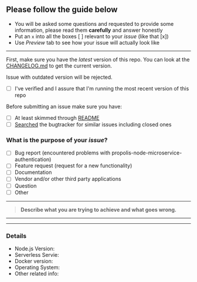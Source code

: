 ## Please follow the guide below

- You will be asked some questions and requested to provide some information, please read them **carefully** and answer honestly
- Put an `x` into all the boxes [ ] relevant to your *issue* (like that [x])
- Use *Preview* tab to see how your issue will actually look like

---

First, make sure you have the *latest* version of this repo. You can look at the [CHANGELOG.md](https://github.com/PropolisFramework/propolis-node-microservice-authentication/blob/master/CHANGELOG.md) to get the current version.

Issue with outdated version will be rejected.

- [ ] I've verified and I assure that I'm running the most recent version of this repo

Before submitting an issue make sure you have:

- [ ] At least skimmed through [README](https://github.com/PropolisFramework/propolis-node-microservice-authentication/blob/master/README.md)
- [ ] [Searched](https://github.com/PropolisFramework/propolis-node-microservice-authentication/search?type=Issues) the bugtracker for similar issues including closed ones

### What is the purpose of your *issue*?
- [ ] Bug report (encountered problems with propolis-node-microservice-authentication)
- [ ] Feature request (request for a new functionality)
- [ ] Documentation
- [ ] Vendor and/or other third party applications
- [ ] Question
- [ ] Other

---

> **Describe what you are trying to achieve and what goes wrong.**

---



---

### Details
 
* Node.js Version: 
* Serverless Servie: 
* Docker version: 
* Operating System: 
* Other related info: 